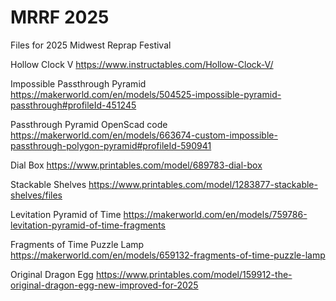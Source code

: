 # MRRF 2025
Files for 2025 Midwest Reprap Festival

Hollow Clock V
 https://www.instructables.com/Hollow-Clock-V/

Impossible Passthrough Pyramid
 https://makerworld.com/en/models/504525-impossible-pyramid-passthrough#profileId-451245

Passthrough Pyramid OpenScad code
 https://makerworld.com/en/models/663674-custom-impossible-passthrough-polygon-pyramid#profileId-590941

Dial Box
 https://www.printables.com/model/689783-dial-box

Stackable Shelves
 https://www.printables.com/model/1283877-stackable-shelves/files

Levitation Pyramid of Time
 https://makerworld.com/en/models/759786-levitation-pyramid-of-time-fragments

Fragments of Time Puzzle Lamp
 https://makerworld.com/en/models/659132-fragments-of-time-puzzle-lamp

Original Dragon Egg
 https://www.printables.com/model/159912-the-original-dragon-egg-new-improved-for-2025
